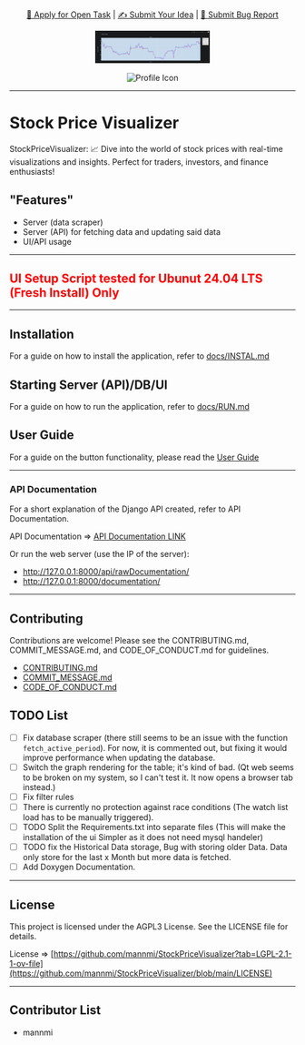 <p align="center">
  <a href="https://github.com/mannmi/StockPriceVisualizer/issues?q=is%3Aopen+is%3Aissue+-label%3A%22Application+Proposal%22+-label%3A%22WIP%22+">🚀 Apply for Open Task</a> | <a href="https://github.com/mannmi/StockPriceVisualizer/issues">✍️ Submit Your Idea</a> | <a href="https://github.com/mannmi/StockPriceVisualizer/issues/new?assignees=&labels=&projects=&template=bug_report.md&title="> 🐛 Submit Bug Report</a>
</p>

<p align="center">
  <!-- PSE Acceleration Program logo -->
  <img width=40% src="docs/images/screenImage.png">
</p>

<p align="center">
  <img src="PROFILE_PICTURE_URL" alt="Profile Icon" />
</p>

---

# Stock Price Visualizer

StockPriceVisualizer: 📈 Dive into the world of stock prices with real-time visualizations and insights. Perfect for
traders, investors, and finance enthusiasts!

## "Features"

- Server (data scraper)
- Server (API) for fetching data and updating said data
- UI/API usage

--- 

## <font color="red"> UI Setup Script tested for Ubunut 24.04 LTS (Fresh Install) Only </font>

---

## Installation

For a guide on how to install the application, refer to [docs/INSTAL.md](docs/INSTAL.md)

## Starting Server (API)/DB/UI

For a guide on how to run the application, refer to [docs/RUN.md](docs/RUN.md)

## User Guide

For a guide on the button functionality, please read the [User Guide](docs/USING_APP.md)

---

### API Documentation

For a short explanation of the Django API created, refer to API Documentation.

API Documentation => [API Documentation LINK](docs/API_DOCUMENTATION.md)

Or run the web server (use the IP of the server):

- http://127.0.0.1:8000/api/rawDocumentation/
- http://127.0.0.1:8000/documentation/

---

## Contributing

Contributions are welcome! Please see the CONTRIBUTING.md, COMMIT_MESSAGE.md, and CODE_OF_CONDUCT.md for guidelines.

* [CONTRIBUTING.md](docs/CONTRIBUTING.md)
* [COMMIT_MESSAGE.md](docs/COMMIT_MESSAGE.md)
* [CODE_OF_CONDUCT.md](docs/CODE_OF_CONDUCT.md)

## TODO List

- [ ] Fix database scraper (there still seems to be an issue with the function `fetch_active_period`). For now, it is
  commented out, but fixing it would improve performance when updating the database.
- [ ] Switch the graph rendering for the table; it's kind of bad. (Qt web seems to be broken on my system, so I can't
  test it. It now opens a browser tab instead.)
- [ ] Fix filter rules
- [ ] There is currently no protection against race conditions (The watch list load has to be manually triggered).
- [ ] TODO Split the Requirements.txt into separate files (This will make the installation of the ui Simpler as it does
  not need mysql handeler)
- [ ] TODO fix the Historical Data storage, Bug with storing older Data. Data only store for the last x Month but more
  data is fetched.
- [ ] Add Doxygen Documentation.

--- 

## License

This project is licensed under the AGPL3 License. See the LICENSE file for details.

License => [https://github.com/mannmi/StockPriceVisualizer?tab=LGPL-2.1-1-ov-file](https://github.com/mannmi/StockPriceVisualizer/blob/main/LICENSE)

---

## Contributor List

- mannmi
